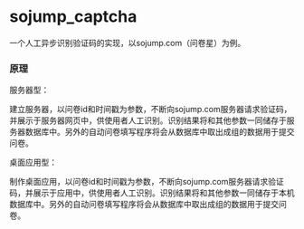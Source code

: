 # sojump_captcha
一个人工异步识别验证码的实现，以sojump.com（问卷星）为例。

### 原理

服务器型：

建立服务器，以问卷id和时间戳为参数，不断向sojump.com服务器请求验证码，并展示于服务器网页中，供使用者人工识别。识别结果将和其他参数一同储存于服务器数据库中。另外的自动问卷填写程序将会从数据库中取出成组的数据用于提交问卷。

桌面应用型：

制作桌面应用，以问卷id和时间戳为参数，不断向sojump.com服务器请求验证码，并展示于应用中，供使用者人工识别。识别结果将和其他参数一同储存于本机数据库中。另外的自动问卷填写程序将会从数据库中取出成组的数据用于提交问卷。
